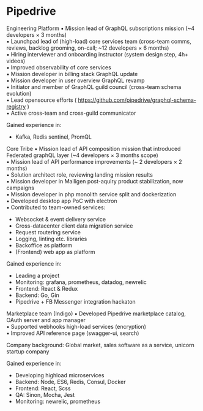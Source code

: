 # Pipedrive

Engineering Platform
▪ Mission lead of GraphQL subscriptions mission (~4 developers × 3 months)  
▪ Launchpad lead of (high-load) core services team (cross-team comms, reviews, backlog grooming, on-call; ~12 developers × 6 months)  
▪ Hiring interviewer and onboarding instructor (system design step, 4h+ videos)  
▪ Improved observability of core services  
▪ Mission developer in billing stack GraphQL update  
▪ Mission developer in user overview GraphQL revamp  
▪ Initiator and member of GraphQL guild council (cross-team schema evolution)  
▪ Lead opensource efforts ( https://github.com/pipedrive/graphql-schema-registry )  
▪ Active cross-team and cross-guild communicator  
  
Gained experience in:  
- Kafka, Redis sentinel, PromQL

Core Tribe
▪ Mission lead of API composition mission that introduced Federated graphQL layer (~4 developers × 3 months scope)  
▪ Mission lead of API performance improvements (~ 2 developers × 2 months)  
▪ Solution architect role, reviewing landing mission results  
▪ Mission developer in Mailigen post-aquiry product stabilization, now campaigns  
▪ Mission developer in php monolith service split and dockerization  
▪ Developed desktop app PoC with electron  
▪ Contributed to team-owned services:  
- Websocket & event delivery service  
- Cross-datacenter client data migration service  
- Request routering service  
- Logging, linting etc. libraries  
- Backoffice as platform  
- (Frontend) web app as platform  
  
Gained experience in:  
- Leading a project  
- Monitoring: grafana, prometheus, datadog, newrelic  
- Frontend: React & Redux  
- Backend: Go, Gin  
- Pipedrive + FB Messenger integration hackaton


Marketplace team (Indigo)
▪ Developed Pipedrive marketplace catalog, OAuth server and app manager  
▪ Supported webhooks high-load services (encryption)  
▪ Improved API reference page (swagger-ui, search)  
  
Company background: Global market, sales software as a service, unicorn startup company  
  
Gained experience in:  
- Developing highload microservices  
- Backend: Node, ES6, Redis, Consul, Docker  
- Frontend: React, Scss  
- QA: Sinon, Mocha, Jest  
- Monitoring: newrelic, prometheus
